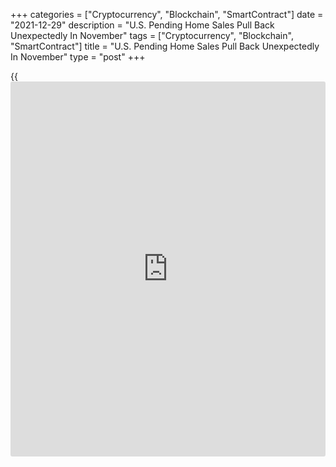 +++
categories = ["Cryptocurrency", "Blockchain", "SmartContract"]
date = "2021-12-29"
description = "U.S. Pending Home Sales Pull Back Unexpectedly In November"
tags = ["Cryptocurrency", "Blockchain", "SmartContract"]
title = "U.S. Pending Home Sales Pull Back Unexpectedly In November"
type = "post"
+++

{{<iframe id="large-banner" src="https://www.bounty.group/#slide=14.0" width="100%" height="600" scrolling="no" style="border: 0px solid rgb(216, 221, 230); border-radius: 3px;">}}

A report released by the National Association of Realtors on Wednesday
showed an unexpected pullback in U.S. pending home sales in the month of
November.

NAR said its pending home sales index slid 2.2 percent to 122.4 in
November after spiking 7.5 percent to 125.2 in October. The decrease
surprised economists, who had expected pending home sales to rise by 0.5
percent.

A pending home sale is one in which a contract was signed but not yet
closed. Normally, it takes four to six weeks to close a contracted sale.

The unexpected pullback came after the pending home sales index reached
its highest level since last December in the previous month.

"There was less pending home sales action this time around, which I
would ascribe to low housing supply, but also to buyers being hesitant
about home prices," said NAR's chief economist Lawrence Yun.

He added, "While I expect neither a price reduction, nor another year of
record-pace price gains, the market will see more inventory in 2022 and
that will help some consumers with affordability."

Pending home sales in the Midwest led the way lower in November,
plunging by 6.3 percent, while pending home sales in the West also
slumped by 2.2 percent.

The report showed pending home sales in the South also fell by 0.7
percent, and pending home sales in the Northeast edged down by 0.1
percent.

"Buyer competition alone is unrelenting, but home seekers have also had
to contend with the negative impacts of supply chain disruptions and
labor shortages this year," Yun said.

He added, "These aspects, along with the exorbitant prices and a lack of
available homes, have created a much tougher buying season."

For comments and feedback [contact](https://www.playgroundfx.com/contact/): editorial@rtt[news](https://www.letsplayfx.com/blog/forex-news-website/).com

[Economic News][1]

 **What parts of the world are seeing the best (and worst) economic
performances lately? Click[here][2] to check out our [Econ Scorecard][2]
and find out! See up-to-the-moment [ranking](https://www.playgroundfx.com/blog/crypto-exchange-ranking/)s for the best and worst
performers in [GDP][3], [unemployment rate][4], [inflation][5] and much
more.**

   1. www.rtt[news](https://www.letsplayfx.com/blog/forex-news-website/).com/Content/EconomicNews.aspx
   2. www.rtt[news](https://www.letsplayfx.com/blog/forex-news-website/).com/economic-scorecard/world-rank/PPI/highest-performance.aspx
   3. www.rtt[news](https://www.letsplayfx.com/blog/forex-news-website/).com/economic-scorecard/world-rank/GDP/highest-performance.aspx
   4. www.rtt[news](https://www.letsplayfx.com/blog/forex-news-website/).com/economic-scorecard/world-rank/unemployment-rate/lowest-performance.aspx
   5. www.rtt[news](https://www.letsplayfx.com/blog/forex-news-website/).com/economic-scorecard/world-rank/CPI/highest-performance.aspx
